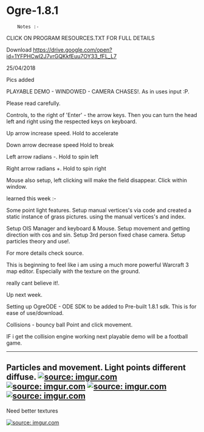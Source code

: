 # Ogre-1.8.1

		Notes :-
		
CLICK ON PROGRAM RESOURCES.TXT FOR FULL DETAILS
		
Download 
https://drive.google.com/open?id=1YFPHCwl2J7vrGQKkfEuu7OY33_fFL_L7


25/04/2018

Pics added

PLAYABLE DEMO - WINDOWED - CAMERA CHASES!.
As in uses input :P.

Please read carefully.

Controls, to the right of 'Enter' - the arrow keys.
Then you can turn the head left and right using the respected 
keys on keyboard.

Up arrow increase speed. Hold to accelerate

Down arrow decrease speed Hold to break

Left arrow radians -. Hold to spin left

Right arrow radians +. Hold to spin right


Mouse also setup, left clicking will make the field disappear.
Click within window.

learned this week :-

Some point light features.
Setup manual vertices's via code and created a static instance
of grass pictures.
using the manual vertices's and index.

Setup OIS Manager and keyboard & Mouse.
Setup movement and getting direction with cos and sin.
Setup 3rd person fixed chase camera.
Setup particles theory and use!.

For more details check source.

This is beginning to feel like i am using a much more powerful
Warcraft 3 map editor. Especially with the texture on the ground.

really cant believe it!.

Up next week. 

Setting up OgreODE - ODE SDK to be added to Pre-built 1.8.1 sdk.
This is for ease of use/download.

Collisions - bouncy ball
Point and click movement.

IF i get the collision engine working next playable demo will be a football game.


---------------------------------------------

Particles and movement. Light points different diffuse.
<a href="https://imgur.com/FFP03wr"><img src="https://i.imgur.com/FFP03wr.jpg" title="source: imgur.com" /></a>
<a href="https://imgur.com/eN2LLFF"><img src="https://i.imgur.com/eN2LLFF.jpg" title="source: imgur.com" /></a>
<a href="https://imgur.com/0xedOxs"><img src="https://i.imgur.com/0xedOxs.jpg" title="source: imgur.com" /></a>
<a href="https://imgur.com/tdqO6qp"><img src="https://i.imgur.com/tdqO6qp.jpg" title="source: imgur.com" /></a>
------------------------------------------

Need better textures

<a href="https://imgur.com/OSq0d4y"><img src="https://i.imgur.com/OSq0d4y.jpg" title="source: imgur.com" /></a>
